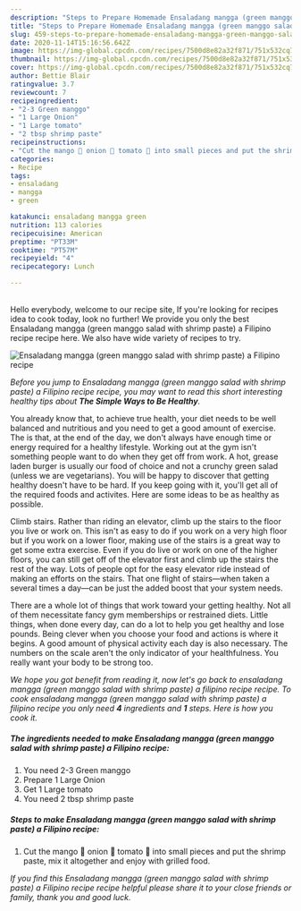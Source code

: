 ```yaml
---
description: "Steps to Prepare Homemade Ensaladang mangga (green manggo salad with shrimp paste) a Filipino recipe"
title: "Steps to Prepare Homemade Ensaladang mangga (green manggo salad with shrimp paste) a Filipino recipe"
slug: 459-steps-to-prepare-homemade-ensaladang-mangga-green-manggo-salad-with-shrimp-paste-a-filipino-recipe
date: 2020-11-14T15:16:56.642Z
image: https://img-global.cpcdn.com/recipes/7500d8e82a32f871/751x532cq70/ensaladang-mangga-green-manggo-salad-with-shrimp-paste-a-filipino-recipe-recipe-main-photo.jpg
thumbnail: https://img-global.cpcdn.com/recipes/7500d8e82a32f871/751x532cq70/ensaladang-mangga-green-manggo-salad-with-shrimp-paste-a-filipino-recipe-recipe-main-photo.jpg
cover: https://img-global.cpcdn.com/recipes/7500d8e82a32f871/751x532cq70/ensaladang-mangga-green-manggo-salad-with-shrimp-paste-a-filipino-recipe-recipe-main-photo.jpg
author: Bettie Blair
ratingvalue: 3.7
reviewcount: 7
recipeingredient:
- "2-3 Green manggo"
- "1 Large Onion"
- "1 Large tomato"
- "2 tbsp shrimp paste"
recipeinstructions:
- "Cut the mango 🥭 onion 🧅 tomato 🍅 into small pieces and put the shrimp paste, mix it altogether and enjoy with grilled food."
categories:
- Recipe
tags:
- ensaladang
- mangga
- green

katakunci: ensaladang mangga green 
nutrition: 113 calories
recipecuisine: American
preptime: "PT33M"
cooktime: "PT57M"
recipeyield: "4"
recipecategory: Lunch

---
```

<br>
Hello everybody, welcome to our recipe site, If you're looking for recipes idea to cook today, look no further! We provide you only the best Ensaladang mangga (green manggo salad with shrimp paste) a Filipino recipe recipe here. We also have wide variety of recipes to try.
<br>


![Ensaladang mangga (green manggo salad with shrimp paste) a Filipino recipe](https://img-global.cpcdn.com/recipes/7500d8e82a32f871/751x532cq70/ensaladang-mangga-green-manggo-salad-with-shrimp-paste-a-filipino-recipe-recipe-main-photo.jpg)

<i>Before you jump to Ensaladang mangga (green manggo salad with shrimp paste) a Filipino recipe recipe, you may want to read this short interesting healthy tips about <strong>The Simple Ways to Be Healthy</strong>.</i>

You already know that, to achieve true health, your diet needs to be well balanced and nutritious and you need to get a good amount of exercise. The  is that, at the end of the day, we don't always have enough time or energy required for a healthy lifestyle. Working out at the gym isn't something people want to do when they get off from work. A hot, grease laden burger is usually our food of choice and not a crunchy green salad (unless we are vegetarians). You will be happy to discover that getting healthy doesn't have to be hard. If you keep going with it, you'll get all of the required foods and activites. Here are some ideas to be as healthy as possible.

Climb stairs. Rather than riding an elevator, climb up the stairs to the floor you live or work on. This isn't as easy to do if you work on a very high floor but if you work on a lower floor, making use of the stairs is a great way to get some extra exercise. Even if you do live or work on one of the higher floors, you can still get off of the elevator first and climb up the stairs the rest of the way. Lots of people opt for the easy elevator ride instead of making an efforts on the stairs. That one flight of stairs—when taken a several times a day—can be just the added boost that your system needs. 

There are a whole lot of things that work toward your getting healthy. Not all of them necessitate fancy gym memberships or restrained diets. Little things, when done every day, can do a lot to help you get healthy and lose pounds. Being clever when you choose your food and actions is where it begins. A good amount of physical activity each day is also necessary. The numbers on the scale aren't the only indicator of your healthfulness. You really want your body to be strong too. 


<i>We hope you got benefit from reading it, now let's go back to ensaladang mangga (green manggo salad with shrimp paste) a filipino recipe recipe. To cook ensaladang mangga (green manggo salad with shrimp paste) a filipino recipe you only need <strong>4</strong> ingredients and <strong>1</strong> steps. Here is how you cook it.
</i>

##### The ingredients needed to make Ensaladang mangga (green manggo salad with shrimp paste) a Filipino recipe:

1. You need 2-3 Green manggo
1. Prepare 1 Large Onion
1. Get 1 Large tomato
1. You need 2 tbsp shrimp paste


##### Steps to make Ensaladang mangga (green manggo salad with shrimp paste) a Filipino recipe:

1. Cut the mango 🥭 onion 🧅 tomato 🍅 into small pieces and put the shrimp paste, mix it altogether and enjoy with grilled food.


<i>If you find this Ensaladang mangga (green manggo salad with shrimp paste) a Filipino recipe recipe helpful please share it to your close friends or family, thank you and good luck.</i>
